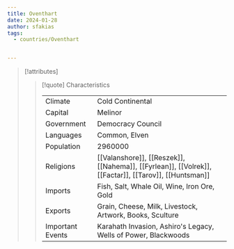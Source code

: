 ```yaml
---
title: Oventhart
date: 2024-01-28
author: sfakias
tags:
  - countries/Oventhart


---
```

> [!attributes]
> 
> > [!quote] Characteristics
> >
> > | | |
> > | --- | --- |
> > | Climate |  Cold Continental |
> > | Capital |  Melinor |
> > | Government |  Democracy Council |
> > | Languages |  Common, Elven |
> > | Population |  2960000 |
> > | Religions |  [[Valanshore]], [[Reszek]], [[Nahema]], [[Fyrlean]], [[Volrek]], [[Factar]], [[Tarov]], [[Huntsman]] |
> > | Imports |  Fish, Salt, Whale Oil, Wine, Iron Ore, Gold |
> > | Exports |  Grain, Cheese, Milk, Livestock, Artwork, Books, Sculture |
> > | Important Events |  Karahath Invasion, Ashiro's Legacy, Wells of Power, Blackwoods |
